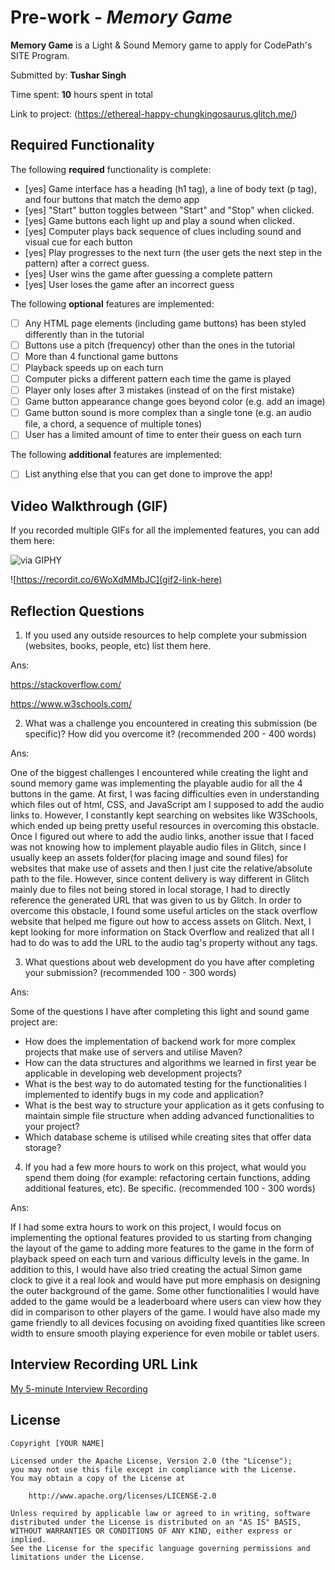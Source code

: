# Pre-work - *Memory Game*

**Memory Game** is a Light & Sound Memory game to apply for CodePath's SITE Program. 

Submitted by: **Tushar Singh**

Time spent: **10** hours spent in total

Link to project: (https://ethereal-happy-chungkingosaurus.glitch.me/)

## Required Functionality

The following **required** functionality is complete:

* [yes] Game interface has a heading (h1 tag), a line of body text (p tag), and four buttons that match the demo app
* [yes] "Start" button toggles between "Start" and "Stop" when clicked. 
* [yes] Game buttons each light up and play a sound when clicked. 
* [yes] Computer plays back sequence of clues including sound and visual cue for each button
* [yes] Play progresses to the next turn (the user gets the next step in the pattern) after a correct guess. 
* [yes] User wins the game after guessing a complete pattern
* [yes] User loses the game after an incorrect guess

The following **optional** features are implemented:

* [ ] Any HTML page elements (including game buttons) has been styled differently than in the tutorial
* [ ] Buttons use a pitch (frequency) other than the ones in the tutorial
* [ ] More than 4 functional game buttons
* [ ] Playback speeds up on each turn
* [ ] Computer picks a different pattern each time the game is played
* [ ] Player only loses after 3 mistakes (instead of on the first mistake)
* [ ] Game button appearance change goes beyond color (e.g. add an image)
* [ ] Game button sound is more complex than a single tone (e.g. an audio file, a chord, a sequence of multiple tones)
* [ ] User has a limited amount of time to enter their guess on each turn

The following **additional** features are implemented:

- [ ] List anything else that you can get done to improve the app!

## Video Walkthrough (GIF)

If you recorded multiple GIFs for all the implemented features, you can add them here:

![<div style="width:100%;height:0;padding-bottom:40%;position:relative;"><iframe src="https://giphy.com/embed/KvMauwMwCQIPRBcO2B" width="100%" height="100%" style="position:absolute" frameBorder="0" class="giphy-embed" allowFullScreen></iframe></div><p><a href="https://giphy.com/gifs/KvMauwMwCQIPRBcO2B">via GIPHY</a></p>](gif1-link-here)

![https://recordit.co/6WoXdMMbJC](gif2-link-here)


## Reflection Questions
1. If you used any outside resources to help complete your submission (websites, books, people, etc) list them here. 

Ans:

https://stackoverflow.com/

https://www.w3schools.com/


2. What was a challenge you encountered in creating this submission (be specific)? How did you overcome it? (recommended 200 - 400 words) 

Ans:

One of the biggest challenges I encountered while creating the light and sound memory game was implementing the playable audio for all the 4 buttons in the game. At first, I was facing difficulties even in understanding which files out of html, CSS, and JavaScript am I supposed to add the audio links to. However, I constantly kept searching on websites like W3Schools, which ended up being pretty useful resources in overcoming this obstacle. Once I figured out where to add the audio links, another issue that I faced was not knowing how to implement playable audio files in Glitch, since I usually keep an assets folder(for placing image and sound files) for websites that make use of assets and then I just cite the relative/absolute path to the file. However, since content delivery is way different in Glitch mainly due to files not being stored in local storage, I had to directly reference the generated URL that was given to us by Glitch. In order to overcome this obstacle, I found some useful articles on the stack overflow website that helped me figure out how to access assets on Glitch. Next, I kept looking for more information on Stack Overflow and realized that all I had to do was to add the URL to the audio tag's property without any tags.


3. What questions about web development do you have after completing your submission? (recommended 100 - 300 words) 

Ans:

Some of the questions I have after completing this light and sound game project are:
  - How does the implementation of backend work for more complex projects that make use of servers and utilise Maven?
  - How can the data structures and algorithms we learned in first year be applicable in developing web development projects?
  - What is the best way to do automated testing for the functionalities I implemented to identify bugs in my code and application?
  - What is the best way to structure your application as it gets confusing to maintain simple file structure when adding advanced functionalities to your project?
  - Which database scheme is utilised while creating sites that offer data storage?

4. If you had a few more hours to work on this project, what would you spend them doing (for example: refactoring certain functions, adding additional features, etc). Be specific. (recommended 100 - 300 words) 

Ans:

If I had some extra hours to work on this project, I would focus on implementing the optional features provided to us starting from changing the layout of the game to adding more features to the game in the form of playback speed on each turn and various difficulty levels in the game. In addition to this, I would have also tried creating the actual Simon game clock to give it a real look and would have put more emphasis on designing the outer background of the game. Some other functionalities I would have added to the game would be a leaderboard where users can view how they did in comparison to other players of the game. I would have also made my game friendly to all devices focusing on avoiding fixed quantities like screen width to ensure smooth playing experience for even mobile or tablet users.


## Interview Recording URL Link

[My 5-minute Interview Recording](your-link-here)


## License

    Copyright [YOUR NAME]

    Licensed under the Apache License, Version 2.0 (the "License");
    you may not use this file except in compliance with the License.
    You may obtain a copy of the License at

        http://www.apache.org/licenses/LICENSE-2.0

    Unless required by applicable law or agreed to in writing, software
    distributed under the License is distributed on an "AS IS" BASIS,
    WITHOUT WARRANTIES OR CONDITIONS OF ANY KIND, either express or implied.
    See the License for the specific language governing permissions and
    limitations under the License.
